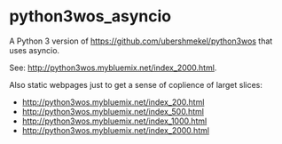 # python3wos_asyncio
A Python 3 version of https://github.com/ubershmekel/python3wos that uses asyncio.

See: http://python3wos.mybluemix.net/index_2000.html.

Also static webpages just to get a sense of coplience of larget slices:
* http://python3wos.mybluemix.net/index_200.html
* http://python3wos.mybluemix.net/index_500.html
* http://python3wos.mybluemix.net/index_1000.html
* http://python3wos.mybluemix.net/index_2000.html
